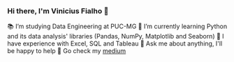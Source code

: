 ### Hi there, I'm Vinicius Fialho 👋

📚 I’m studying Data Engineering at PUC-MG
🌱 I’m currently learning Python and its data analysis' libraries (Pandas, NumPy, Matplotlib and Seaborn)
🎲 I have experience with Excel, SQL and Tableau
💬 Ask me about anything, I'll be happy to help
🔭 Go check my [medium](https://medium.com/@fialhov)


